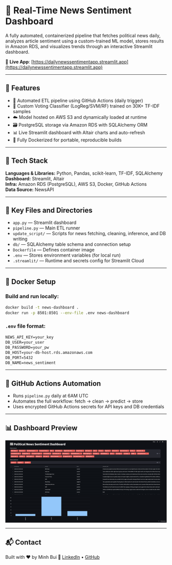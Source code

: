 # 📰 Real-Time News Sentiment Dashboard

A fully automated, containerized pipeline that fetches political news daily, analyzes article sentiment using a custom-trained ML model, stores results in Amazon RDS, and visualizes trends through an interactive Streamlit dashboard.

🔗 **Live App**: [https://dailynewssentimentapp.streamlit.app](https://dailynewssentimentapp.streamlit.app)

---

## 🚀 Features

- 🔄 Automated ETL pipeline using GitHub Actions (daily trigger)
- 🤖 Custom Voting Classifier (LogReg/SVM/RF) trained on 30K+ TF-IDF samples
- ☁️ Model hosted on AWS S3 and dynamically loaded at runtime
- 🗃 PostgreSQL storage via Amazon RDS with SQLAlchemy ORM
- 📊 Live Streamlit dashboard with Altair charts and auto-refresh
- 🐳 Fully Dockerized for portable, reproducible builds

---

## 🧱 Tech Stack

**Languages & Libraries:** Python, Pandas, scikit-learn, TF-IDF, SQLAlchemy  
**Dashboard:** Streamlit, Altair  
**Infra:** Amazon RDS (PostgreSQL), AWS S3, Docker, GitHub Actions  
**Data Source:** NewsAPI

---

## 📂 Key Files and Directories

- `app.py` — Streamlit dashboard
- `pipeline.py` — Main ETL runner
- `update_script/` — Scripts for news fetching, cleaning, inference, and DB writing
- `db/` — SQLAlchemy table schema and connection setup
- `Dockerfile` — Defines container image
- `.env` — Stores environment variables (for local run)
- `.streamlit/` — Runtime and secrets config for Streamlit Cloud

---

## 🐳 Docker Setup

### Build and run locally:
```bash
docker build -t news-dashboard .
docker run -p 8501:8501 --env-file .env news-dashboard
```

### `.env` file format:
```
NEWS_API_KEY=your_key
DB_USER=your_user
DB_PASSWORD=your_pw
DB_HOST=your-db-host.rds.amazonaws.com
DB_PORT=5432
DB_NAME=news_sentiment
```

---

## 🤖 GitHub Actions Automation

- Runs `pipeline.py` daily at 6AM UTC
- Automates the full workflow: fetch → clean → predict → store
- Uses encrypted GitHub Actions secrets for API keys and DB credentials

---

## 📊 Dashboard Preview
![alt text](image.png)

---

## 📬 Contact

Built with ❤️ by Minh Bui
📨 [LinkedIn](https://www.linkedin.com/in/minhlebui/) • [GitHub](https://github.com/M1nhbui)
